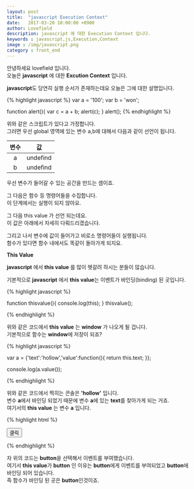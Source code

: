 ```yaml
---
layout: post
title:  "javascript Execution Context"
date:   2017-03-20 10:00:00 +0900
author: Lovefield
description: javascript 에 대한 Execution Context 입니다.
keywords : javascript,js,Execution,Context
image : /img/javascript.png
category : front_end
---
```


안녕하세요 lovefield 입니다.<br>
오늘은 <strong>javascript</strong> 에 대한 <strong class="blue">Excution Context</strong> 입니다.

<strong>javascript</strong>도 당연히 실행 순서가 존재하는데요 오늘은 그에 대한 설명입니다.

{% highlight javascript %}
var a = '100';
var b = 'won';

function alert(){
	var c = a + b;
	alert(c);
}
alert();
{% endhighlight %}

위와 같은 스크립트가 있다고 가정합니다.<br>
그러면 우선 global 영역에 있는 변수 a,b에 대해서 다음과 같이 선언이 됩니다.

|변수|값|
|:-:|:-:|
|a|undefind|
|b|undefind|

우선 변수가 들어갈 수 있는 공간을 만드는 셈이죠.

그 다음은 함수 등 명령어들을 수집합니다.<br>
이 단계에서는 실행이 되지 않아요.

그 다음 this value 가 선언 되는데요.<br>
이 값은 아래에서 자세히 다뤄드리겠습니다.

그리고 나서 변수에 값이 들어가고 비로소 명령어들이 실행됩니다.<br>
함수가 있다면 함수 내에서도 똑같이 돌아가게 되지요.

<div class="emp20"></div>
<p class="h2"><strong>This Value</strong></p>


<strong>javascript</strong> 에서 <strong class="blue">this value</strong> 를 많이 헷갈려 하시는 분들이 많습니다.

기본적으로 <strong>javascript</strong> 에서 <strong class="blue">this value</strong>는 이벤트가 바인딩(binding) 된 곳입니다.

{% highlight javascript %}

function thisvalue(){
	console.log(this);
}
thisvalue();

{% endhighlight %}

위와 같은 코드에서 <strong class="blue">this value</strong> 는 <strong>window</strong> 가 나오게 될 겁니다.<br>
기본적으로 함수는 <strong>window</strong>에 저장이 되죠?

<div class="emp20"></div>
{% highlight javascript %}

var a = {'text':'hollow','value':function(){
	return this.text;
}};

console.log(a.value());

{% endhighlight %}

위와 같은 코드에서 찍히는 콘솔은 <strong>'hollow'</strong> 입니다.<br>
변수 <strong>a</strong>에서 바인딩 되었기 때문에 변수 <strong>a</strong>에 있는 <strong>text</strong>를 찾아가게 되는 거죠.<br>
여기서의 <strong class="blue">this value</strong> 는 변수 <strong>a</strong> 입니다.

<div class="emp20"></div>
{% highlight html %}
<!DOCTYPE html>
<html lang="ko">
<head>
	<meta charset="utf-8">
	<title>html5</title>
</head>
<body>
<div class="wrap">

<button>클릭</button>

</div>
<script>

var button = document.querySelector('button');

button.addEventListener('click',function(){
	console.log(this);
});

</script>
</body>
</html>
{% endhighlight %}

자 위의 코드는 <strong>button</strong>을 선택해서 이벤트를 부여했습니다.<br>
여기서 <strong class="blue">this value</strong>가 <strong>button</strong> 인 이유는 <strong>button</strong>에게 이벤트를 부여되었고 <strong>button</strong>에 바인딩 되어 있습니다.<br>
즉 함수가 바인딩 된 곳은 <strong>button</strong>인것이죠.
